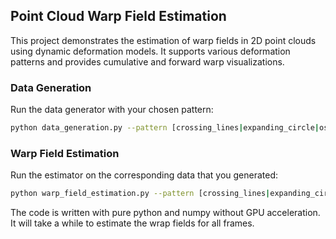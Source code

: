## Point Cloud Warp Field Estimation

This project demonstrates the estimation of warp fields in 2D point clouds using dynamic deformation models. It supports various deformation patterns and provides cumulative and forward warp visualizations.

### Data Generation

Run the data generator with your chosen pattern:
```sh
python data_generation.py --pattern [crossing_lines|expanding_circle|oscillating_ellipse]
```

### Warp Field Estimation

Run the estimator on the corresponding data that you generated:
```sh
python warp_field_estimation.py --pattern [crossing_lines|expanding_circle|oscillating_ellipse] --regularization 1.0
```
The code is written with pure python and numpy without GPU acceleration. It will take a while to estimate the wrap fields for all frames.